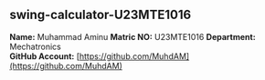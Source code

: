 ## swing-calculator-U23MTE1016

**Name:** Muhammad Aminu
**Matric NO:** U23MTE1016
**Department:** Mechatronics  
**GitHub Account:** [https://github.com/MuhdAM](https://github.com/MuhdAM)


